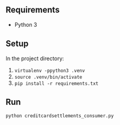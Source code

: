 ## Requirements

-   Python 3

## Setup

In the project directory:

1. `virtualenv -ppython3 .venv`
2. `source .venv/bin/activate`
3. `pip install -r requirements.txt`

## Run

```bash
python creditcardsettlements_consumer.py
```